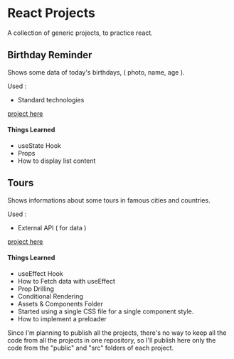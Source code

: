 # React Projects

A collection of generic projects, to practice react.

## Birthday Reminder

Shows some data of today's birthdays, ( photo, name, age ).

Used : <br>
  - Standard technologies

[project here](https://react-project-1-birthday.netlify.app/)

#### Things Learned

- useState Hook
- Props
- How to display list content

## Tours

Shows informations about some tours in famous cities and countries.

Used : <br>
  - External API ( for data )

[project here](https://react-tours-2.netlify.app/)

#### Things Learned

- useEffect Hook
- How to Fetch data with useEffect
- Prop Drilling
- Conditional Rendering
- Assets & Components Folder
- Started using a single CSS file for a single component style. 
- How to implement a preloader

Since I'm planning to publish all the projects, there's no way to keep all the code from all the projects in one repository, so I'll publish here only the code from the "public" and "src" folders of each project.
